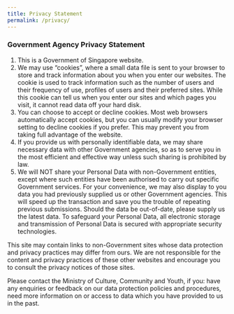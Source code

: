 ```yaml
---
title: Privacy Statement
permalink: /privacy/
---
```


### **Government Agency Privacy Statement**

1. This is a Government of Singapore website.
2. We may use “cookies”, where a small data file is sent to your browser to store and track information about you when you enter our websites. The cookie is used to track information such as the number of users and their frequency of use, profiles of users and their preferred sites. While this cookie can tell us when you enter our sites and which pages you visit, it cannot read data off your hard disk.
3. You can choose to accept or decline cookies. Most web browsers automatically accept cookies, but you can usually modify your browser setting to decline cookies if you prefer. This may prevent you from taking full advantage of the website.
4. If you provide us with personally identifiable data, we may share necessary data with other Government agencies, so as to serve you in the most efficient and effective way unless such sharing is prohibited by law.
5. We will NOT share your Personal Data with non-Government entities, except where such entities have been authorised to carry out specific Government services.
For your convenience, we may also display to you data you had previously supplied us or other Government agencies. This will speed up the transaction and save you the trouble of repeating previous submissions. Should the data be out-of-date, please supply us the latest data.
To safeguard your Personal Data, all electronic storage and transmission of Personal Data is secured with appropriate security technologies.


This site may contain links to non-Government sites whose data protection and privacy practices may differ from ours. We are not responsible for the content and privacy practices of these other websites and encourage you to consult the privacy notices of those sites.

Please contact the Ministry of Culture, Community and Youth, if you:
have any enquiries or feedback on our data protection policies and procedures,
need more information on or access to data which you have provided to us in the past.